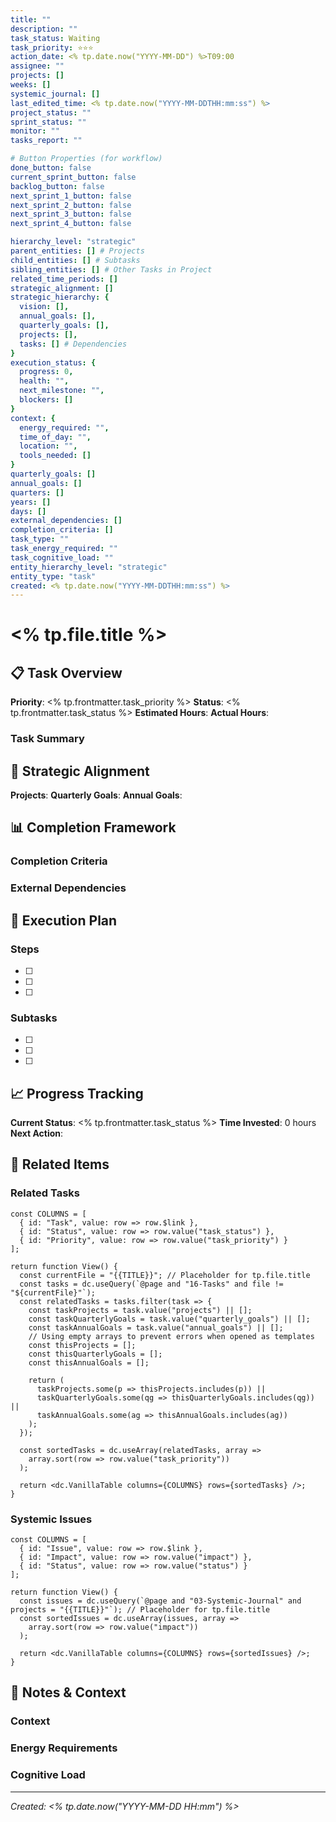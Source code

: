 ```yaml
---
title: ""
description: ""
task_status: Waiting
task_priority: ⭐⭐⭐
action_date: <% tp.date.now("YYYY-MM-DD") %>T09:00
assignee: ""
projects: []
weeks: []
systemic_journal: []
last_edited_time: <% tp.date.now("YYYY-MM-DDTHH:mm:ss") %>
project_status: ""
sprint_status: ""
monitor: ""
tasks_report: ""

# Button Properties (for workflow)
done_button: false
current_sprint_button: false
backlog_button: false
next_sprint_1_button: false
next_sprint_2_button: false
next_sprint_3_button: false
next_sprint_4_button: false

hierarchy_level: "strategic"
parent_entities: [] # Projects
child_entities: [] # Subtasks
sibling_entities: [] # Other Tasks in Project
related_time_periods: []
strategic_alignment: []
strategic_hierarchy: {
  vision: [],
  annual_goals: [],
  quarterly_goals: [],
  projects: [],
  tasks: [] # Dependencies
}
execution_status: {
  progress: 0,
  health: "",
  next_milestone: "",
  blockers: []
}
context: {
  energy_required: "",
  time_of_day: "",
  location: "",
  tools_needed: []
}
quarterly_goals: []
annual_goals: []
quarters: []
years: []
days: []
external_dependencies: []
completion_criteria: []
task_type: ""
task_energy_required: ""
task_cognitive_load: ""
entity_hierarchy_level: "strategic"
entity_type: "task"
created: <% tp.date.now("YYYY-MM-DDTHH:mm:ss") %>
---
```


# <% tp.file.title %>

## 📋 Task Overview

**Priority**: <% tp.frontmatter.task_priority %>
**Status**: <% tp.frontmatter.task_status %>
**Estimated Hours**:
**Actual Hours**: 

### Task Summary

## 🎯 Strategic Alignment

**Projects**: 
**Quarterly Goals**: 
**Annual Goals**: 

## 📊 Completion Framework

### Completion Criteria

### External Dependencies

## 🚀 Execution Plan

### Steps
- [ ] 
- [ ] 
- [ ] 

### Subtasks
- [ ] 
- [ ] 
- [ ] 

## 📈 Progress Tracking

**Current Status**: <% tp.frontmatter.task_status %>
**Time Invested**: 0 hours
**Next Action**: 

## 🔗 Related Items

### Related Tasks
```datacorejsx
const COLUMNS = [
  { id: "Task", value: row => row.$link },
  { id: "Status", value: row => row.value("task_status") },
  { id: "Priority", value: row => row.value("task_priority") }
];

return function View() {
  const currentFile = "{{TITLE}}"; // Placeholder for tp.file.title
  const tasks = dc.useQuery(`@page and "16-Tasks" and file != "${currentFile}"`);
  const relatedTasks = tasks.filter(task => {
    const taskProjects = task.value("projects") || [];
    const taskQuarterlyGoals = task.value("quarterly_goals") || [];
    const taskAnnualGoals = task.value("annual_goals") || [];
    // Using empty arrays to prevent errors when opened as templates
    const thisProjects = [];
    const thisQuarterlyGoals = [];
    const thisAnnualGoals = [];

    return (
      taskProjects.some(p => thisProjects.includes(p)) ||
      taskQuarterlyGoals.some(qg => thisQuarterlyGoals.includes(qg)) ||
      taskAnnualGoals.some(ag => thisAnnualGoals.includes(ag))
    );
  });

  const sortedTasks = dc.useArray(relatedTasks, array =>
    array.sort(row => row.value("task_priority"))
  );

  return <dc.VanillaTable columns={COLUMNS} rows={sortedTasks} />;
}
```

### Systemic Issues
```datacorejsx
const COLUMNS = [
  { id: "Issue", value: row => row.$link },
  { id: "Impact", value: row => row.value("impact") },
  { id: "Status", value: row => row.value("status") }
];

return function View() {
  const issues = dc.useQuery(`@page and "03-Systemic-Journal" and projects = "{{TITLE}}"`); // Placeholder for tp.file.title
  const sortedIssues = dc.useArray(issues, array => 
    array.sort(row => row.value("impact"))
  );
  
  return <dc.VanillaTable columns={COLUMNS} rows={sortedIssues} />;
}
```

## 📝 Notes & Context

### Context

### Energy Requirements

### Cognitive Load

---

*Created: <% tp.date.now("YYYY-MM-DD HH:mm") %>*

